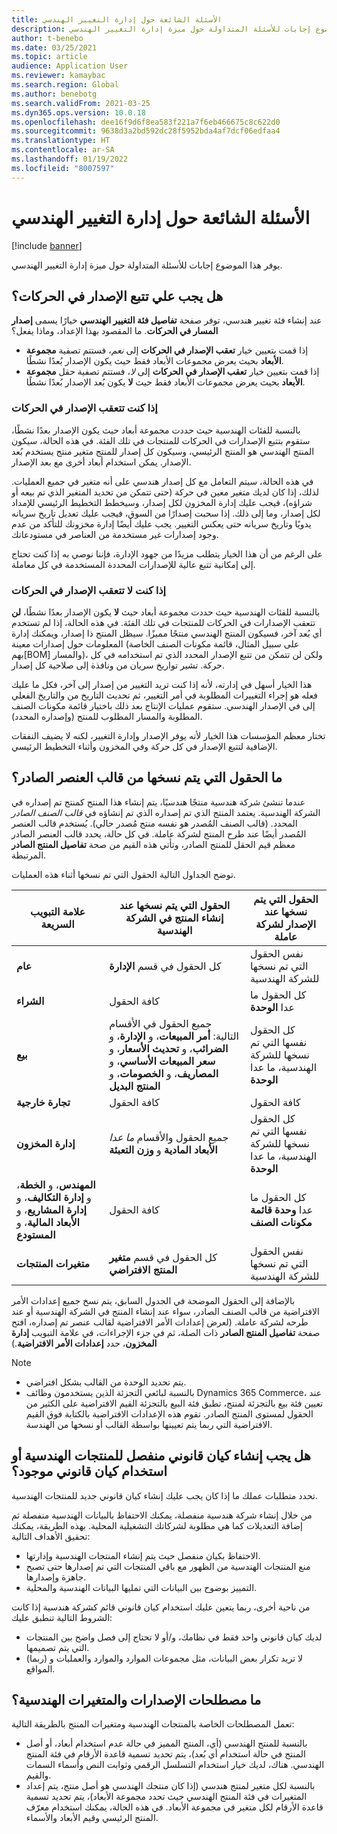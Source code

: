 ```yaml
---
title: الأسئلة الشائعة حول إدارة التغيير الهندسي
description: يوفر هذا الموضوع إجابات للأسئلة المتداولة حول ميزة إدارة التغيير الهندسي.
author: t-benebo
ms.date: 03/25/2021
ms.topic: article
audience: Application User
ms.reviewer: kamaybac
ms.search.region: Global
ms.author: benebotg
ms.search.validFrom: 2021-03-25
ms.dyn365.ops.version: 10.0.18
ms.openlocfilehash: dee16f9d6f8ea583f221a7f6eb466675c8c622d0
ms.sourcegitcommit: 9638d3a2bd592dc28f5952bda4af7dcf06edfaa4
ms.translationtype: HT
ms.contentlocale: ar-SA
ms.lasthandoff: 01/19/2022
ms.locfileid: "8007597"
---
```

# <a name="engineering-change-management-faq"></a>الأسئلة الشائعة حول إدارة التغيير الهندسي

[!include [banner](../includes/banner.md)]

يوفر هذا الموضوع إجابات للأسئلة المتداولة حول ميزة إدارة التغيير الهندسي.

## <a name="should-i-track-the-version-in-transactions"></a>هل يجب علي تتبع الإصدار في الحركات؟

عند إنشاء فئة تغيير هندسي، توفر صفحة **تفاصيل فئة التغيير الهندسي** خيارًا يسمى **إصدار المسار في الحركات**. ما المقصود بهذا الإعداد، وماذا يفعل؟

- إذا قمت بتعيين خيار **تعقب الإصدار في الحركات** إلى *نعم*، فستتم تصفية **مجموعة الأبعاد** بحيث يعرض مجموعات الأبعاد فقط حيث يكون الإصدار بُعدًا نشطًا.
- إذا قمت بتعيين خيار **تعقب الإصدار في الحركات** إلى *لا*، فستتم تصفية حقل **مجموعة الأبعاد** بحيث يعرض مجموعات الأبعاد فقط حيث **لا** يكون بُعد الإصدار بُعدًا نشطًا.

### <a name="if-you-track-the-version-in-transactions"></a>إذا كنت تتعقب الإصدار في الحركات

بالنسبة للفئات الهندسية حيث حددت مجموعة أبعاد حيث يكون الإصدار بعدًا نشطًا، ستقوم بتتبع الإصدارات في الحركات للمنتجات في تلك الفئة. في هذه الحالة، سيكون المنتج الهندسي هو المنتج الرئيسي، وسيكون كل إصدار للمنتج متغير منتج يستخدم بُعد الإصدار. يمكن استخدام أبعاد أخرى مع بعد الإصدار.

في هذه الحالة، سيتم التعامل مع كل إصدار هندسي على أنه متغير في جميع العمليات. لذلك، إذا كان لديك متغير معين في حركة (حتى تتمكن من تحديد المتغير الذي تم بيعه أو شراؤه)، فيجب عليك إدارة المخزون لكل إصدار، وسيخطط التخطيط الرئيسي للإمداد لكل إصدار، وما إلى ذلك. إذا سحبت إصدارًا من السوق، فيجب عليك تعديل تاريخ سريانه يدويًا وتاريخ سريانه حتى يعكس التغيير. يجب عليك أيضًا إدارة مخزونك للتأكد من عدم وجود إصدارات غير مستخدمة من العناصر في مستودعاتك.

على الرغم من أن هذا الخيار يتطلب مزيدًا من جهود الإدارة، فإننا نوصي به إذا كنت تحتاج إلى إمكانية تتبع عالية للإصدارات المحددة المستخدمة في كل معاملة.

### <a name="if-you-dont-track-the-version-in-transactions"></a>إذا كنت لا تتعقب الإصدار في الحركات

بالنسبة للفئات الهندسية حيث حددت مجموعة أبعاد حيث **لا** يكون الإصدار بعدًا نشطًا، **لن** تتعقب الإصدارات في الحركات للمنتجات في تلك الفئة. في هذه الحالة، إذا لم تستخدم أي بُعد آخر، فسيكون المنتج الهندسي منتجًا مميزًا. سيظل المنتج ذا إصدار، ويمكنك إدارة المعلومات حول إصدارات معينة (على سبيل المثال، قائمة مكونات الصنف الخاصة بهم\[BOM] والمسار)، ولكن لن تتمكن من تتبع الإصدار المحدد الذي تم استخدامه في كل حركة. تشير تواريخ سريان من ونافذة إلى صلاحية كل إصدار.

هذا الخيار أسهل في إدارته، لأنه إذا كنت تريد التغيير من إصدار إلى آخر، فكل ما عليك فعله هو إجراء التغييرات المطلوبة في أمر التغيير، ثم تحديث التاريخ من والتاريخ الفعلي إلى في الإصدار الهندسي. ستقوم عمليات الإنتاج بعد ذلك باختيار قائمة مكونات الصنف المطلوبة والمسار المطلوب للمنتج (وإصداره المحدد).

تختار معظم المؤسسات هذا الخيار لأنه يوفر الإصدار وإدارة التغيير، لكنه لا يضيف النفقات الإضافية لتتبع الإصدار في كل حركة وفي المخزون وأثناء التخطيط الرئيسي.

## <a name="which-fields-are-copied-from-the-released-item-template"></a>ما الحقول التي يتم نسخها من قالب العنصر الصادر؟

عندما تنشئ شركة هندسية منتجًا هندسيًا، يتم إنشاء هذا المنتج كمنتج تم إصداره في الشركة الهندسية. يعتمد المنتج الذي تم إصداره الذي تم إنشاؤه في *قالب الصنف الصادر* المحدد. (قالب الصنف المُصدر هو نفسه منتج مُصدر حالي). يُستخدم قالب العنصر المُصدر أيضًا عند طرح المنتج لشركة عاملة. في كل حالة، يحدد قالب العنصر الصادر معظم قيم الحقل للمنتج الصادر، وتأتي هذه القيم من صحة **تفاصيل المنتج الصادر** المرتبطة.

توضح الجداول التالية الحقول التي تم نسخها أثناء هذه العمليات.

| علامة التبويب السريعة | الحقول التي يتم نسخها عند إنشاء المنتج في الشركة الهندسية | الحقول التي يتم نسخها عند الإصدار لشركة عاملة |
|---|---|---|
| **عام** | كل الحقول في قسم **الإدارة** | نفس الحقول التي تم نسخها للشركة الهندسية |
| **الشراء** | كافة الحقول | كل الحقول ما عدا **الوحدة** |
| **بيع** | جميع الحقول في الأقسام التالية: **أمر المبيعات**، و **الإدارة**، و **الضرائب**، و **تحديث الأسعار**، و **سعر المبيعات الأساسي**، و **المصاريف**، و **الخصومات**، و **المنتج البديل** | كل الحقول نفسها التي تم نسخها للشركة الهندسية، ما عدا **الوحدة** |
| **تجارة خارجية** | كافة الحقول | كافة الحقول |
| **إدارة المخزون** | جميع الحقول والأقسام *ما عدا* **الأبعاد المادية** و **وزن التعبئة** | كل الحقول نفسها التي تم نسخها للشركة الهندسية، ما عدا **الوحدة** |
| **المهندس**، و **الخطة**، و **إدارة التكاليف**، و **إدارة المشاريع**، و **الأبعاد المالية**، و **المستودع** | كافة الحقول | كل الحقول ما عدا **وحدة قائمة مكونات الصنف** |
| **متغيرات المنتجات** | كل الحقول في قسم **متغير المنتج الافتراضي** | نفس الحقول التي تم نسخها للشركة الهندسية |

بالإضافة إلى الحقول الموضحة في الجدول السابق، يتم نسخ جميع إعدادات الأمر الافتراضية من قالب الصنف الصادر، سواء عند إنشاء المنتج في الشركة الهندسية أو عند طرحه لشركة عاملة. (لعرض إعدادات الأمر الافتراضية لقالب عنصر تم إصداره، افتح صفحة **تفاصيل المنتج الصادر** ذات الصلة، ثم في جزء الإجراءات، في علامة التبويب **إدارة المخزون**، حدد **إعدادات الأمر الافتراضية**.)

> [!NOTE]
>
> - يتم تحديد الوحدة من القالب بشكل افتراضي.
> - بالنسبة لبائعي التجزئة الذين يستخدمون وظائف Dynamics 365 Commerce، عند تعيين فئة بيع بالتجزئة لمنتج، تطبق فئة البيع بالتجزئة القيم الافتراضية على الكثير من الحقول لمستوى المنتج الصادر. تقوم هذه الإعدادات الافتراضية بالكتابة فوق القيم الافتراضية التي ربما يتم تعيينها بواسطة القالب أو نسخها من الهندسة.

## <a name="should-i-create-a-separate-legal-entity-for-engineering-products-or-use-an-existing-legal-entity"></a>هل يجب إنشاء كيان قانوني منفصل للمنتجات الهندسية أو استخدام كيان قانوني موجود؟

تحدد متطلبات عملك ما إذا كان يجب عليك إنشاء كيان قانوني جديد للمنتجات الهندسية.

من خلال إنشاء شركة هندسية منفصلة، يمكنك الاحتفاظ بالبيانات الهندسية منفصلة ثم إضافة التعديلات كما هي مطلوبة لشركاتك التشغيلية المحلية. بهذه الطريقة، يمكنك تحقيق الأهداف التالية:

- الاحتفاظ بكيان منفصل حيث يتم إنشاء المنتجات الهندسية وإدارتها.
- منع المنتجات الهندسية من الظهور مع باقي المنتجات التي تم إصدارها حتى تصبح جاهزة وإصدارها.
- التمييز بوضوح بين البيانات التي تمليها البيانات الهندسية والمحلية.

من ناحية أخرى، ربما يتعين عليك استخدام كيان قانوني قائم كشركة هندسية إذا كانت الشروط التالية تنطبق عليك:

- لديك كيان قانوني واحد فقط في نظامك، و/أو لا تحتاج إلى فصل واضح بين المنتجات التي يتم تصميمها.
- لا تريد تكرار بعض البيانات، مثل مجموعات الموارد والموارد والعمليات و (ربما) المواقع.

## <a name="what-is-the-nomenclature-for-engineering-versions-and-variants"></a>ما مصطلحات الإصدارات والمتغيرات الهندسية؟

تعمل المصطلحات الخاصة بالمنتجات الهندسية ومتغيرات المنتج بالطريقة التالية:

- بالنسبة للمنتج الهندسي (أي، المنتج المميز في حالة عدم استخدام أبعاد، أو أصل المنتج في حالة استخدام أي بُعد)، يتم تحديد تسمية قاعدة الأرقام في فئة المنتج الهندسي. هناك، لديك خيار استخدام التسلسل الرقمي وثوابت النص وأسماء السمات والقيم.
- بالنسبة لكل متغير لمنتج هندسي (إذا كان منتجك الهندسي هو أصل منتج، يتم إعداد المتغيرات في فئة المنتج الهندسي حيث تحدد مجموعة الأبعاد)، يتم تحديد تسمية قاعدة الأرقام لكل متغير في مجموعة الأبعاد. في هذه الحالة، يمكنك استخدام معرّف المنتج الرئيسي وقيم الأبعاد والأسماء.
